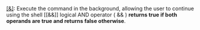 [[&]](Background): Execute the command in the background, allowing the user to continue using the shell
[[&&]] logical AND operator ( && ) **returns true if both operands are true and returns false otherwise**.


